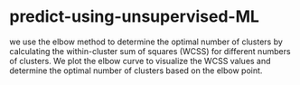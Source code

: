 # predict-using-unsupervised-ML
we use the elbow method to determine the optimal number of clusters by calculating the within-cluster sum of squares (WCSS) for different numbers of clusters. We plot the elbow curve to visualize the WCSS values and determine the optimal number of clusters based on the elbow point.
